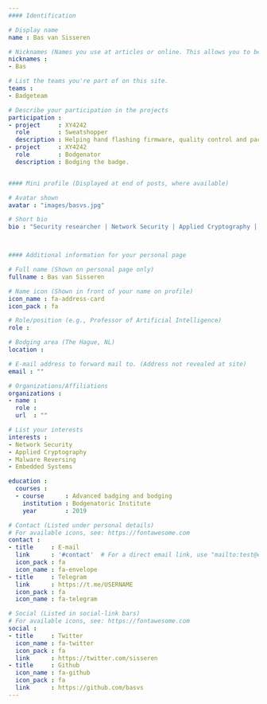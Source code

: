 ```yaml
---
#### Identification

# Display name
name : Bas van Sisseren

# Nicknames (Names you use at articles or online. This allows you to be linked at articles.)
nicknames :
- Bas

# List the teams you're part of on this site.
teams :
- Badgeteam

# Describe your participation in the projects
participation :
- project     : XY4242
  role        : Sweatshopper
  description : Helping hand flashing firmware, quality control and packaging.
- project     : XY4242
  role        : Bodgenator
  description : Bodging the badge.


#### Mini profile (Displayed at end of posts, where available)

# Avatar shown
avatar : "images/basvs.jpg"

# Short bio
bio : "Security researcher | Network Security | Applied Cryptography | Malware Reversing | Embedded Systems"



#### Additional information for your personal page

# Full name (Shown on personal page only)
fullname : Bas van Sisseren

# Name icon (Shown in front of your name on profile)
icon_name : fa-address-card
icon_pack : fa

# Role/position (e.g., Professor of Artificial Intelligence)
role :

# Bodging area (The Hague, NL)
location :

# E-mail address to forward mail to. (Address not revealed at site)
email : ""

# Organizations/Affiliations
organizations :
- name :
  role :
  url  : ""

# List your interests
interests :
- Network Security
- Applied Cryptography
- Malware Reversing
- Embedded Systems

education :
  courses :
  - course      : Advanced badging and bodging
    institution : Bodgenatoric Institute
    year        : 2019

# Contact (Listed under personal details)
# For available icons, see: https://fontawesome.com
contact :
- title     : E-mail
  link      : '#contact'  # For a direct email link, use "mailto:test@example.org".
  icon_pack : fa
  icon_name : fa-envelope
- title     : Telegram
  link      : https://t.me/USERNAME
  icon_pack : fa
  icon_name : fa-telegram

# Social (Listed in social-link bars)
# For available icons, see: https://fontawesome.com
social :
- title     : Twitter
  icon_name : fa-twitter
  icon_pack : fa
  link      : https://twitter.com/sisseren
- title     : Github
  icon_name : fa-github
  icon_pack : fa
  link      : https://github.com/basvs
---
```

